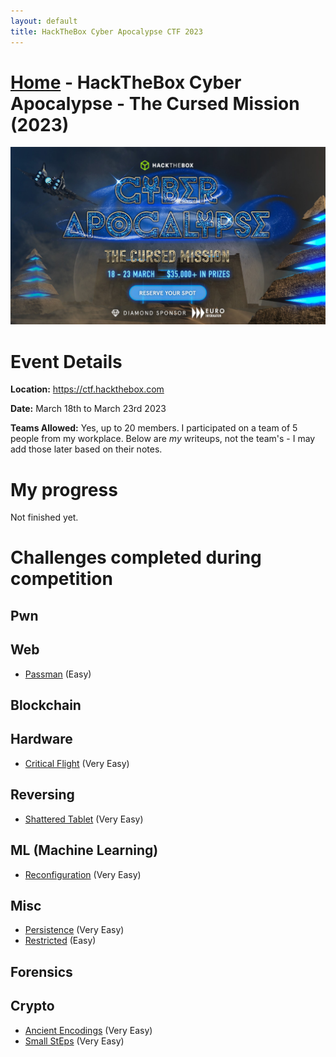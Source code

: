 ```yaml
---
layout: default
title: HackTheBox Cyber Apocalypse CTF 2023
---
```


# [Home](../index.md) - HackTheBox Cyber Apocalypse - The Cursed Mission (2023)

![May 14-20th 2023](banner-821.jpg)
# Event Details
**Location:** https://ctf.hackthebox.com

**Date:** March 18th to March 23rd 2023

**Teams Allowed:** Yes, up to 20 members. I participated on a team of 5 people from my workplace. Below are _my_ writeups, not the team's  - I may add those later based on their notes.

# My progress
Not finished yet.

# Challenges completed during competition
## Pwn
## Web
 - [Passman](web-passman.md) (Easy)
## Blockchain
## Hardware
 - [Critical Flight](hw-critical-flight.md) (Very Easy)
## Reversing
 - [Shattered Tablet](rev-shattered-tablet.md) (Very Easy)
## ML (Machine Learning)
 - [Reconfiguration](ml-reconfiguration.md) (Very Easy)
## Misc
 - [Persistence](misc-persistence.md) (Very Easy)
 - [Restricted](misc-restricted.md) (Easy)
## Forensics
## Crypto
 - [Ancient Encodings](crypto-ancient-encodings.md) (Very Easy)
 - [Small StEps](crypto-small-steps.md) (Very Easy)